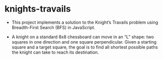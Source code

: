 # knights-travails

- This project implements a solution to the Knight’s Travails problem using Breadth-First Search (BFS) in JavaScript.

- A knight on a standard 8x8 chessboard can move in an “L” shape: two squares in one direction and one square perpendicular. Given a starting square and a target square, the goal is to find all shortest possible paths the knight can take to reach its destination.